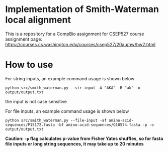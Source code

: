 # Implementation of Smith-Waterman local alignment
This is a repository for a CompBio assignment for CSEP527
course assignment page: https://courses.cs.washington.edu/courses/csep527/20au/hw/hw2.html

# How to use

For string inputs, an example command usage is shown below
```
python src/smith_waterman.py --str-input -A "AKA" -B "ak" -o output/output.txt
```
the input is not case sensitive

For file inputs, an example command usage is shown below
```
python src/smith_waterman.py --file-input -af amino-acid-sequences/P15172.fasta -bf amino-acid-sequences/Q10574.fasta -p -o output/output.txt
```
**Caution: `-p` flag calculates p-value from Fisher Yates shuffles, so for fasta file inputs or long string sequences, it may take up to 20 minutes**